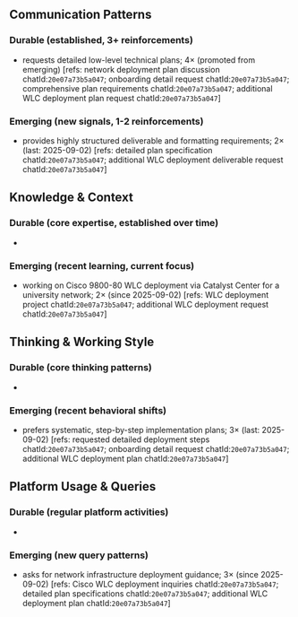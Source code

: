 ## Communication Patterns
### Durable (established, 3+ reinforcements)
- requests detailed low-level technical plans; 4× (promoted from emerging) [refs: network deployment plan discussion chatId:`20e07a73b5a047`; onboarding detail request chatId:`20e07a73b5a047`; comprehensive plan requirements chatId:`20e07a73b5a047`; additional WLC deployment plan request chatId:`20e07a73b5a047`]

### Emerging (new signals, 1-2 reinforcements)
- provides highly structured deliverable and formatting requirements; 2× (last: 2025-09-02) [refs: detailed plan specification chatId:`20e07a73b5a047`; additional WLC deployment deliverable request chatId:`20e07a73b5a047`]

## Knowledge & Context
### Durable (core expertise, established over time)
-

### Emerging (recent learning, current focus)
- working on Cisco 9800-80 WLC deployment via Catalyst Center for a university network; 2× (since 2025-09-02) [refs: WLC deployment project chatId:`20e07a73b5a047`; additional WLC deployment request chatId:`20e07a73b5a047`]

## Thinking & Working Style
### Durable (core thinking patterns)
-

### Emerging (recent behavioral shifts)
- prefers systematic, step-by-step implementation plans; 3× (last: 2025-09-02) [refs: requested detailed deployment steps chatId:`20e07a73b5a047`; onboarding detail request chatId:`20e07a73b5a047`; additional WLC deployment plan chatId:`20e07a73b5a047`]

## Platform Usage & Queries
### Durable (regular platform activities)
-

### Emerging (new query patterns)
- asks for network infrastructure deployment guidance; 3× (since 2025-09-02) [refs: Cisco WLC deployment inquiries chatId:`20e07a73b5a047`; detailed plan specifications chatId:`20e07a73b5a047`; additional WLC deployment plan chatId:`20e07a73b5a047`]